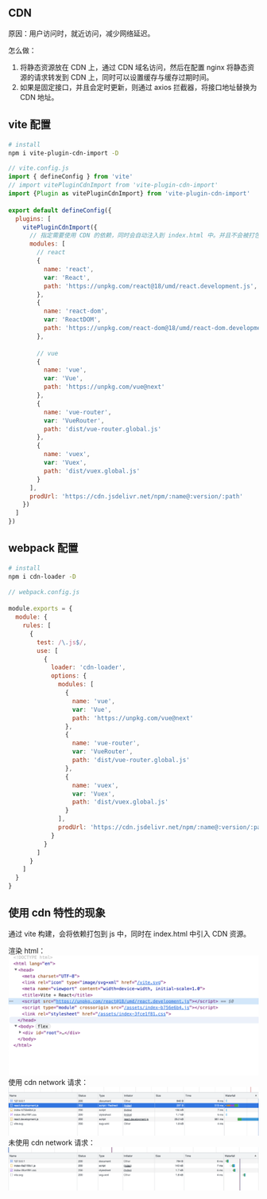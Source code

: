## CDN

原因：用户访问时，就近访问，减少网络延迟。

怎么做：
1. 将静态资源放在 CDN 上，通过 CDN 域名访问，然后在配置 nginx 将静态资源的请求转发到 CDN 上，同时可以设置缓存与缓存过期时间。
2. 如果是固定接口，并且会定时更新，则通过 axios 拦截器，将接口地址替换为 CDN 地址。

## vite 配置

```bash
# install
npm i vite-plugin-cdn-import -D
```

```js
// vite.config.js
import { defineConfig } from 'vite'
// import vitePluginCdnImport from 'vite-plugin-cdn-import'
import {Plugin as vitePluginCdnImport} from 'vite-plugin-cdn-import'

export default defineConfig({
  plugins: [
    vitePluginCdnImport({
      // 指定需要使用 CDN 的依赖，同时会自动注入到 index.html 中。并且不会被打包
      modules: [
        // react
        {
          name: 'react',
          var: 'React',
          path: 'https://unpkg.com/react@18/umd/react.development.js',
        },
        {
          name: 'react-dom',
          var: 'ReactDOM',
          path: 'https://unpkg.com/react-dom@18/umd/react-dom.development.js',
        },

        // vue
        {
          name: 'vue',
          var: 'Vue',
          path: 'https://unpkg.com/vue@next'
        },
        {
          name: 'vue-router',
          var: 'VueRouter',
          path: 'dist/vue-router.global.js'
        },
        {
          name: 'vuex',
          var: 'Vuex',
          path: 'dist/vuex.global.js'
        }
      ],
      prodUrl: 'https://cdn.jsdelivr.net/npm/:name@:version/:path'
    })
  ]
})
```

## webpack 配置 

```bash
# install
npm i cdn-loader -D
```

```js
// webpack.config.js

module.exports = {
  module: {
    rules: [
      {
        test: /\.js$/,
        use: [
          {
            loader: 'cdn-loader',
            options: {
              modules: [
                {
                  name: 'vue',
                  var: 'Vue',
                  path: 'https://unpkg.com/vue@next'
                },
                {
                  name: 'vue-router',
                  var: 'VueRouter',
                  path: 'dist/vue-router.global.js'
                },
                {
                  name: 'vuex',
                  var: 'Vuex',
                  path: 'dist/vuex.global.js'
                }
              ],
              prodUrl: 'https://cdn.jsdelivr.net/npm/:name@:version/:path'
            }
          }
        ]
      }
    ]
  }
}
```

## 使用 cdn 特性的现象

通过 vite 构建，会将依赖打包到 js 中，同时在 index.html 中引入 CDN 资源。

渲染 html：![cdn phenomenon](../assets/cdn/cdn-phenomenon.png)
使用 cdn network 请求：![cdn phenomenon](../assets/cdn/cdn-phenomenon-network.png)
未使用 cdn network 请求：![no cdn phenomenon](../assets/cdn/cdn-phenomenon-network-no-cdn.png)

